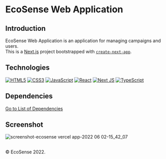 # EcoSense Web Application

## Introduction
EcoSense Web Application is an application for managing campaigns and users.\
This is a [Next.js](https://nextjs.org/) project bootstrapped with [`create-next-app`](https://github.com/vercel/next.js/tree/canary/packages/create-next-app).

## Technologies
[![HTML5](https://img.shields.io/badge/-HTML5-black?style=for-the-badge&logo=html5&logoColor=orange)](https://github.com/EcoSenseID?tab=repositories&language=html)
[![CSS3](https://img.shields.io/badge/-CSS3-black?style=for-the-badge&logo=css3&logoColor=blue)](https://github.com/EcoSenseID?tab=repositories&language=css)
[![JavaScript](https://img.shields.io/badge/-JavaScript-black?style=for-the-badge&logo=javascript)](https://github.com/EcoSenseID?tab=repositories&language=javascript)
[![React](https://img.shields.io/badge/-React-black?style=for-the-badge&logo=react)](https://github.com/EcoSenseID?tab=repositories&language=javascript)
[![Next JS](https://img.shields.io/badge/Next-black?style=for-the-badge&logo=next.js&logoColor=white)](https://github.com/EcoSenseID?tab=repositories)
[![TypeScript](https://img.shields.io/badge/typescript-black?style=for-the-badge&logo=typescript&logoColor=%23007ACC)](https://github.com/EcoSenseID?tab=repositories&language=typescript)

## Dependencies
[Go to List of Dependencies](https://github.com/EcoSenseID/EcoSense-Webapp/network/dependencies)

## Screenshot
![screenshot-ecosense vercel app-2022 06 02-15_42_07](https://user-images.githubusercontent.com/60643640/171591720-82c1d59a-6c15-4f64-931c-b12754b7db6a.png)

## 
&#169; EcoSense 2022.